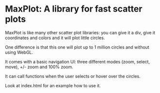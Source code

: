 # MaxPlot: A library for fast scatter plots

MaxPlot is like many other scatter plot libraries: you can give it a div, give it coordinates
and colors and it will plot little circles.

One difference is that this one will plot up to 1 million circles and without using WebGL.

It comes with a basic navigation UI: three different modes (zoom, select, move), +/- zoom and 100% zoom.

It can call functions when the user selects or hover over the circles.

Look at index.html for an example how to use it.
